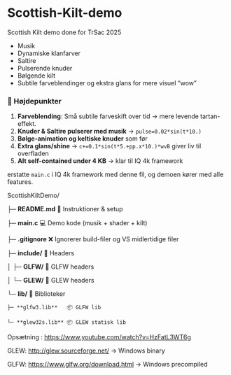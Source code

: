 # Scottish-Kilt-demo
Scottish Kilt demo done for TrSac 2025
* Musik
* Dynamiske klanfarver
* Saltire
* Pulserende knuder
* Bølgende kilt
* Subtile farveblendinger og ekstra glans for mere visuel “wow”

### 🔹 Højdepunkter

1. **Farveblending**: Små subtile farveskift over tid → mere levende tartan-effekt.
2. **Knuder & Saltire pulserer med musik** → `pulse=0.02*sin(t*10.)`
3. **Bølge-animation og keltiske knuder** som før
4. **Extra glans/shine** → `c+=0.1*sin(t*5.+pp.x*10.)*wvB` giver liv til overfladen
5. **Alt self-contained under 4 KB** → klar til IQ 4k framework

erstatte `main.c` i IQ 4k framework med denne fil, og demoen kører med alle features.

ScottishKiltDemo/

├─ **README.md**       📄 Instruktioner & setup

├─ **main.c**          💻 Demo kode (musik + shader + kilt)

├─ **.gitignore**      ❌ Ignorerer build-filer og VS midlertidige filer

├─ **include/**        📂 Headers

│   ├─ **GLFW/**       📄 GLFW headers

│   └─ **GLEW/**       📄 GLEW headers

└─ **lib/**            📂 Biblioteker

    ├─ **glfw3.lib**   📦 GLFW lib
    
    └─ **glew32s.lib** 📦 GLEW statisk lib

Opsætning : https://www.youtube.com/watch?v=HzFatL3WT6g

GLEW: http://glew.sourceforge.net/
 → Windows binary

GLFW: https://www.glfw.org/download.html
 → Windows precompiled

